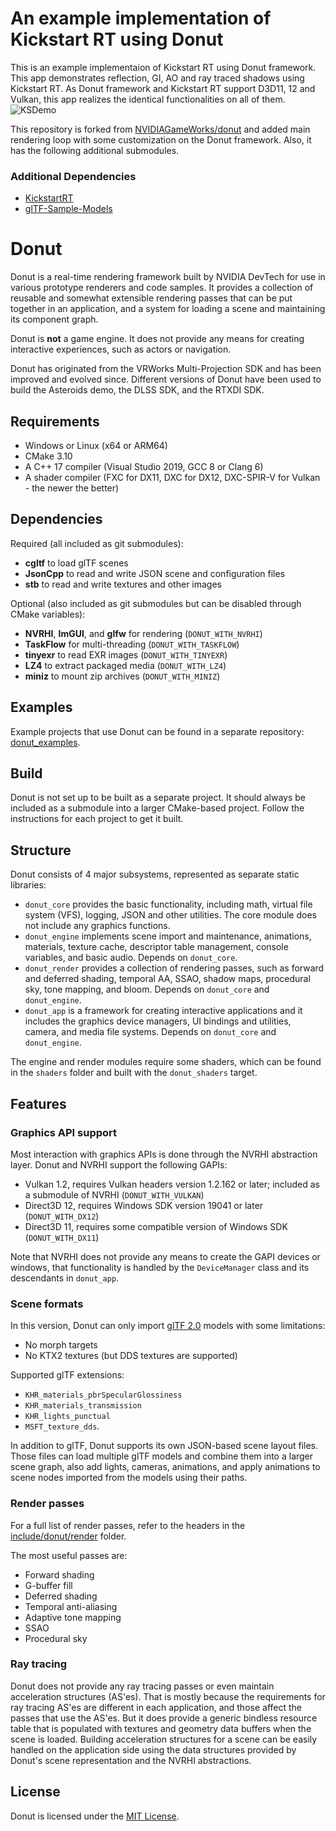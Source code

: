 
# An example implementation of Kickstart RT using Donut
This is an example implementaion of Kickstart RT using Donut framework. This app demonstrates reflection, GI, AO and ray traced shadows using Kickstart RT. As Donut framework and Kickstart RT support D3D11, 12 and Vulkan, this app realizes the identical functionalities on all of them.  
![KSDemo](https://user-images.githubusercontent.com/5753935/157599510-e5cab6b4-f1a1-4035-9fde-605515fd87f5.png)


This repository is forked from [NVIDIAGameWorks/donut](https://github.com/NVIDIAGameWorks/donut) and added main rendering loop with some customization on the Donut framework. Also, it has the following additional submodules. 

### Additional Dependencies

* [KickstartRT](https://github.com/NVIDIAGameWorks/KickstartRT)
* [glTF-Sample-Models](https://github.com/KhronosGroup/glTF-Sample-Models.git)

# Donut

Donut is a real-time rendering framework built by NVIDIA DevTech for use in various prototype renderers and code samples. It provides a collection of reusable and somewhat extensible rendering passes that can be put together in an application, and a system for loading a scene and maintaining its component graph.

Donut is **not** a game engine. It does not provide any means for creating interactive experiences, such as actors or navigation.

Donut has originated from the VRWorks Multi-Projection SDK and has been improved and evolved since. Different versions of Donut have been used to build the Asteroids demo, the DLSS SDK, and the RTXDI SDK.

## Requirements

* Windows or Linux (x64 or ARM64)
* CMake 3.10
* A C++ 17 compiler (Visual Studio 2019, GCC 8 or Clang 6)
* A shader compiler (FXC for DX11, DXC for DX12, DXC-SPIR-V for Vulkan - the newer the better)

## Dependencies

Required (all included as git submodules):

* **cgltf** to load glTF scenes
* **JsonCpp** to read and write JSON scene and configuration files
* **stb** to read and write textures and other images

Optional (also included as git submodules but can be disabled through CMake variables):

* **NVRHI**, **ImGUI**, and **glfw** for rendering (`DONUT_WITH_NVRHI`)
* **TaskFlow** for multi-threading (`DONUT_WITH_TASKFLOW`)
* **tinyexr** to read EXR images (`DONUT_WITH_TINYEXR`)
* **LZ4** to extract packaged media (`DONUT_WITH_LZ4`)
* **miniz** to mount zip archives (`DONUT_WITH_MINIZ`)

## Examples

Example projects that use Donut can be found in a separate repository: [donut_examples](https://github.com/NVIDIAGameWorks/donut_examples).

## Build

Donut is not set up to be built as a separate project. It should always be included as a submodule into a larger CMake-based project. Follow the instructions for each project to get it built.

## Structure

Donut consists of 4 major subsystems, represented as separate static libraries:

* `donut_core` provides the basic functionality, including math, virtual file system (VFS), logging, JSON and other utilities. The core module does not include any graphics functions.
* `donut_engine` implements scene import and maintenance, animations, materials, texture cache, descriptor table management, console variables, and basic audio. Depends on `donut_core`.
* `donut_render` provides a collection of rendering passes, such as forward and deferred shading, temporal AA, SSAO, shadow maps, procedural sky, tone mapping, and bloom. Depends on `donut_core` and `donut_engine`.
* `donut_app` is a framework for creating interactive applications and it includes the graphics device managers, UI bindings and utilities, camera, and media file systems. Depends on `donut_core` and `donut_engine`.

The engine and render modules require some shaders, which can be found in the `shaders` folder and built with the `donut_shaders` target.

## Features

### Graphics API support

Most interaction with graphics APIs is done through the NVRHI abstraction layer. Donut and NVRHI support the following GAPIs:

* Vulkan 1.2, requires Vulkan headers version 1.2.162 or later; included as a submodule of NVRHI (`DONUT_WITH_VULKAN`)
* Direct3D 12, requires Windows SDK version 19041 or later (`DONUT_WITH_DX12`)
* Direct3D 11, requires some compatible version of Windows SDK (`DONUT_WITH_DX11`)

Note that NVRHI does not provide any means to create the GAPI devices or windows, that functionality is handled by the `DeviceManager` class and its descendants in `donut_app`.

### Scene formats

In this version, Donut can only import [glTF 2.0](https://github.com/KhronosGroup/glTF) models with some limitations:

* No morph targets
* No KTX2 textures (but DDS textures are supported)

Supported glTF extensions:
* `KHR_materials_pbrSpecularGlossiness`
* `KHR_materials_transmission`
* `KHR_lights_punctual`
* `MSFT_texture_dds`.

In addition to glTF, Donut supports its own JSON-based scene layout files. Those files can load multiple glTF models and combine them into a larger scene graph, also add lights, cameras, animations, and apply animations to scene nodes imported from the models using their paths.

### Render passes

For a full list of render passes, refer to the headers in the [include/donut/render](include/donut/render) folder.

The most useful passes are:

* Forward shading
* G-buffer fill
* Deferred shading
* Temporal anti-aliasing
* Adaptive tone mapping
* SSAO
* Procedural sky

### Ray tracing

Donut does not provide any ray tracing passes or even maintain acceleration structures (AS'es). That is mostly because the requirements for ray tracing AS'es are different in each application, and those affect the passes that use the AS'es. But it does provide a generic bindless resource table that is populated with textures and geometry data buffers when the scene is loaded. Building acceleration structures for a scene can be easily handled on the application side using the data structures provided by Donut's scene representation and the NVRHI abstractions.

## License

Donut is licensed under the [MIT License](LICENSE.txt).